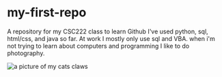 # my-first-repo
A repository for my CSC222 class to learn Github
I've used python, sql, html/css, and java so far. At work I mostly only use sql and VBA. when i'm not trying to learn about computers and programming I like to do photography.

![a picture of my cats claws](https://github.com/user-attachments/assets/f67471f5-292b-49db-843b-55b605ed416a)

